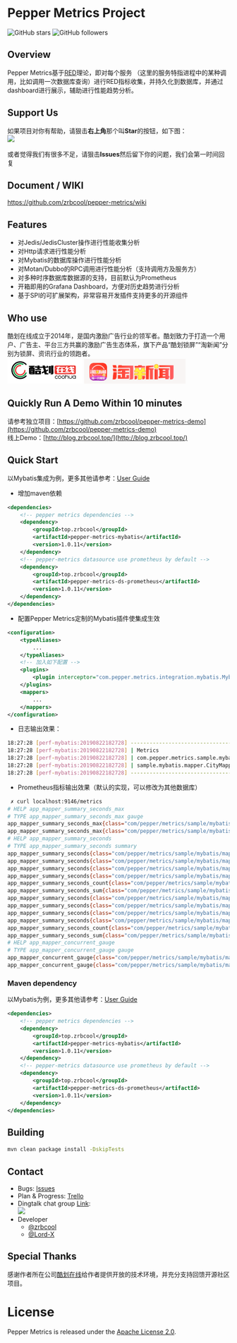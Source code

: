 # Pepper Metrics Project  
![GitHub stars](https://img.shields.io/github/stars/zrbcool/pepper-metrics.svg?style=social)
![GitHub followers](https://img.shields.io/github/followers/zrbcool.svg?style=social)

## Overview
Pepper Metrics基于[RED](https://grafana.com/blog/2018/08/02/the-red-method-how-to-instrument-your-services/)理论，即对每个服务
（这里的服务特指进程中的某种调用，比如调用一次数据库查询）进行RED指标收集，并持久化到数据库，并通过dashboard进行展示，辅助进行性能趋势分析。

## Support Us
如果项目对你有帮助，请狠击**右上角**那个叫**Star**的按钮，如下图：  
![](http://oss.zrbcool.top/picgo/give-us-star.png)  
  
或者觉得我们有很多不足，请狠击**Issues**然后留下你的问题，我们会第一时间回复
## Document / WIKI
https://github.com/zrbcool/pepper-metrics/wiki
## Features
- 对Jedis/JedisCluster操作进行性能收集分析
- 对Http请求进行性能分析
- 对Mybatis的数据库操作进行性能分析
- 对Motan/Dubbo的RPC调用进行性能分析（支持调用方及服务方）
- 对多种时序数据库数据源的支持，目前默认为Prometheus
- 开箱即用的Grafana Dashboard，方便对历史趋势进行分析
- 基于SPI的可扩展架构，非常容易开发插件支持更多的开源组件

## Who use
酷划在线成立于2014年，是国内激励广告行业的领军者。酷划致力于打造一个用户、广告主、平台三方共赢的激励广告生态体系，旗下产品“酷划锁屏”“淘新闻”分别为锁屏、资讯行业的领跑者。  
[![](docs/logos/coohua-logo.png)](https://www.coohua.com/) [![](docs/logos/taonews-logo.png)](https://www.coohua.com/)

## Quickly Run A Demo Within 10 minutes
请参考独立项目：[https://github.com/zrbcool/pepper-metrics-demo](https://github.com/zrbcool/pepper-metrics-demo)    
线上Demo：[http://blog.zrbcool.top/](http://blog.zrbcool.top/)  


## Quick Start  
以Mybatis集成为例，更多其他请参考：[User Guide](https://github.com/zrbcool/pepper-metrics/wiki/ZH-User-Guide#samples)  
- 增加maven依赖
```xml
<dependencies>
    <!-- pepper metrics dependencies -->
    <dependency>
        <groupId>top.zrbcool</groupId>
        <artifactId>pepper-metrics-mybatis</artifactId>
        <version>1.0.11</version>
    </dependency>
    <!-- pepper-metrics datasource use prometheus by default -->
    <dependency>
        <groupId>top.zrbcool</groupId>
        <artifactId>pepper-metrics-ds-prometheus</artifactId>
        <version>1.0.11</version>
    </dependency>
</dependencies>
```
- 配置Pepper Metrics定制的Mybatis插件使集成生效
```xml
<configuration>
    <typeAliases>
        ...
    </typeAliases>
    <!-- 加入如下配置 -->
    <plugins>
        <plugin interceptor="com.pepper.metrics.integration.mybatis.MybatisProfilerPlugin" />
    </plugins>
    <mappers>
        ...
    </mappers>
</configuration>
```
- 日志输出效果：
```bash
18:27:28 [perf-mybatis:20190822182728] ---------------------------------------------------------------------------------------------------------------------------------------------------------
18:27:28 [perf-mybatis:20190822182728] | Metrics                                                                     Concurrent Count(Err/Sum)   P90(ms)   P99(ms)  P999(ms)   Max(ms)     Qps | 
18:27:28 [perf-mybatis:20190822182728] | com.pepper.metrics.sample.mybatis.mapper.HotelMapper.selectByCityId                  0         0/1950       0.6       1.4       2.5       3.5    32.5 | 
18:27:28 [perf-mybatis:20190822182728] | sample.mybatis.mapper.CityMapper.selectCityById                                      0         0/1950       0.8       2.4      56.6      56.6    32.5 | 
18:27:28 [perf-mybatis:20190822182728] ---------------------------------------------------------------------------------------------------------------------------------------------------------
```
- Prometheus指标输出效果（默认的实现，可以修改为其他数据库）
```bash
 ✗ curl localhost:9146/metrics
# HELP app_mapper_summary_seconds_max  
# TYPE app_mapper_summary_seconds_max gauge
app_mapper_summary_seconds_max{class="com/pepper/metrics/sample/mybatis/mapper/CityMapper.xml",operation="sample.mybatis.mapper.CityMapper.selectCityById",} 0.051129036
app_mapper_summary_seconds_max{class="com/pepper/metrics/sample/mybatis/mapper/HotelMapper.xml",operation="com.pepper.metrics.sample.mybatis.mapper.HotelMapper.selectByCityId",} 0.011559611
# HELP app_mapper_summary_seconds  
# TYPE app_mapper_summary_seconds summary
app_mapper_summary_seconds{class="com/pepper/metrics/sample/mybatis/mapper/CityMapper.xml",operation="sample.mybatis.mapper.CityMapper.selectCityById",quantile="0.9",} 5.5296E-4
app_mapper_summary_seconds{class="com/pepper/metrics/sample/mybatis/mapper/CityMapper.xml",operation="sample.mybatis.mapper.CityMapper.selectCityById",quantile="0.99",} 0.001765376
app_mapper_summary_seconds{class="com/pepper/metrics/sample/mybatis/mapper/CityMapper.xml",operation="sample.mybatis.mapper.CityMapper.selectCityById",quantile="0.999",} 0.052424704
app_mapper_summary_seconds{class="com/pepper/metrics/sample/mybatis/mapper/CityMapper.xml",operation="sample.mybatis.mapper.CityMapper.selectCityById",quantile="0.99999",} 0.052424704
app_mapper_summary_seconds_count{class="com/pepper/metrics/sample/mybatis/mapper/CityMapper.xml",operation="sample.mybatis.mapper.CityMapper.selectCityById",} 3040.0
app_mapper_summary_seconds_sum{class="com/pepper/metrics/sample/mybatis/mapper/CityMapper.xml",operation="sample.mybatis.mapper.CityMapper.selectCityById",} 1.45711331
app_mapper_summary_seconds{class="com/pepper/metrics/sample/mybatis/mapper/HotelMapper.xml",operation="com.pepper.metrics.sample.mybatis.mapper.HotelMapper.selectByCityId",quantile="0.9",} 4.4032E-4
app_mapper_summary_seconds{class="com/pepper/metrics/sample/mybatis/mapper/HotelMapper.xml",operation="com.pepper.metrics.sample.mybatis.mapper.HotelMapper.selectByCityId",quantile="0.99",} 0.001308672
app_mapper_summary_seconds{class="com/pepper/metrics/sample/mybatis/mapper/HotelMapper.xml",operation="com.pepper.metrics.sample.mybatis.mapper.HotelMapper.selectByCityId",quantile="0.999",} 0.002881536
app_mapper_summary_seconds{class="com/pepper/metrics/sample/mybatis/mapper/HotelMapper.xml",operation="com.pepper.metrics.sample.mybatis.mapper.HotelMapper.selectByCityId",quantile="0.99999",} 0.012056576
app_mapper_summary_seconds_count{class="com/pepper/metrics/sample/mybatis/mapper/HotelMapper.xml",operation="com.pepper.metrics.sample.mybatis.mapper.HotelMapper.selectByCityId",} 3040.0
app_mapper_summary_seconds_sum{class="com/pepper/metrics/sample/mybatis/mapper/HotelMapper.xml",operation="com.pepper.metrics.sample.mybatis.mapper.HotelMapper.selectByCityId",} 0.772147736
# HELP app_mapper_concurrent_gauge  
# TYPE app_mapper_concurrent_gauge gauge
app_mapper_concurrent_gauge{class="com/pepper/metrics/sample/mybatis/mapper/CityMapper.xml",operation="sample.mybatis.mapper.CityMapper.selectCityById",} 0.0
app_mapper_concurrent_gauge{class="com/pepper/metrics/sample/mybatis/mapper/HotelMapper.xml",operation="com.pepper.metrics.sample.mybatis.mapper.HotelMapper.selectByCityId",} 0.0

```
### Maven dependency
以Mybatis为例，更多其他请参考：[User Guide](https://github.com/zrbcool/pepper-metrics/wiki/ZH-User-Guide#samples)  
```xml
<dependencies>
    <!-- pepper metrics dependencies -->
    <dependency>
        <groupId>top.zrbcool</groupId>
        <artifactId>pepper-metrics-mybatis</artifactId>
        <version>1.0.11</version>
    </dependency>
    <!-- pepper-metrics datasource use prometheus by default -->
    <dependency>
        <groupId>top.zrbcool</groupId>
        <artifactId>pepper-metrics-ds-prometheus</artifactId>
        <version>1.0.11</version>
    </dependency>
</dependencies>
```

## Building  
```bash
mvn clean package install -DskipTests
```

## Contact  
* Bugs: [Issues](https://github.com/zrbcool/pepper-metrics/issues/new?template=dubbo-issue-report-template.md)
* Plan & Progress: [Trello](https://trello.com/b/WfTQtssJ/pepper-metrics)
* Dingtalk chat group [Link](https://qr.dingtalk.com/action/joingroup?code=v1,k1,U4KKXEbTFBpuMbQMIQNij2IYszit+yktsAJh/9NjLFM=&_dt_no_comment=1&origin=11):  
![](http://oss.zrbcool.top/picgo/pepper-metrics-dingtalk-qrcode.png) 
* Developer
    * [@zrbcool](https://github.com/zrbcool)
    * [@Lord-X](https://github.com/Lord-X)

## Special Thanks
感谢作者所在公司[酷划在线](https://www.coohua.com/)给作者提供开放的技术环境，并充分支持回馈开源社区项目。

# License
Pepper Metrics is released under the [Apache License 2.0](http://www.apache.org/licenses/LICENSE-2.0).
